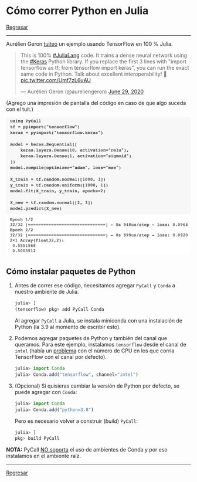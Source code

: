 # Cómo correr Python en Julia

[Regresar](./README.md)

---

Aurélien Geron [tuiteó](https://twitter.com/aureliengeron/status/1277751121440698368/photo/1) un ejemplo usando TensorFlow en 100 % Julia.

<blockquote class="twitter-tweet"><p lang="en" dir="ltr">This is 100% <a href="https://twitter.com/hashtag/JuliaLang?src=hash&amp;ref_src=twsrc%5Etfw">#JuliaLang</a> code. It trains a dense neural network using the <a href="https://twitter.com/hashtag/Keras?src=hash&amp;ref_src=twsrc%5Etfw">#Keras</a> Python library. If you replace the first 3 lines with &quot;import tensorflow as tf; from tensorflow import keras&quot;, you can run the exact same code in Python. Talk about excellent interoperability! 🤝 <a href="https://t.co/Umf7zL6uAU">pic.twitter.com/Umf7zL6uAU</a></p>&mdash; Aurélien Geron (@aureliengeron) <a href="https://twitter.com/aureliengeron/status/1277751121440698368?ref_src=twsrc%5Etfw">June 29, 2020</a></blockquote> <script async src="https://platform.twitter.com/widgets.js" charset="utf-8"></script>

(Agrego una impresión de pantalla del código en caso de que algo suceda con el tuit.)

![example](../imgs/Aurelien.png)

## Cómo instalar paquetes de Python

1. Antes de correr ese código, necesitamos agregar `PyCall` y `Conda` a nuestro ambiente de Julia.
 
    ```julia
    julia> ]
    (tensorflow) pkg> add PyCall Conda
    ```
    Al agregar `PyCall` a Julia, se instala miniconda con una instalación de Python (la 3.9 al momento de escribir esto).

2. Podemos agregar paquetes de Python y también del canal que queramos. Para este ejemplo, instalamos `tensorflow` desde el canal de `intel` (había un [problema](https://github.com/tensorflow/tensorflow/issues/24172?s=08) con el número de CPU en los que corría TensorFlow con el canal por defecto).

    ```julia
    julia> import Conda
    julia> Conda.add("tensorflow", channel="intel")
    ```

3. (Opcional) Si quisieras cambiar la versión de Python por defecto, se puede agregar con `Conda`:

    ```julia
    julia> import Conda
    julia> Conda.add("python=3.8")
    ```
    Pero es necesario volver a construir (_build_) `PyCall`:

    ```julia
    julia> ]
    pkg> build PyCall
    ```

**NOTA:** PyCall [NO soporta](https://github.com/JuliaPy/Conda.jl) el uso de ambientes de Conda y por eso instalamos en el ambiente raíz.

---

[Regresar](./README.md)
